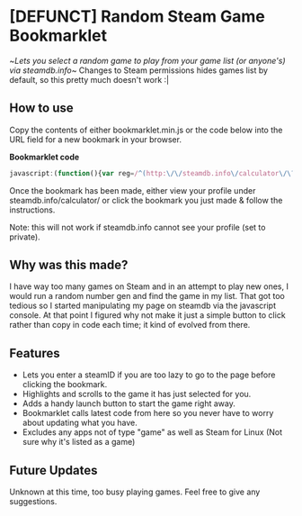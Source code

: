 # [DEFUNCT] Random Steam Game Bookmarklet

~*Lets you select a random game to play from your game list (or anyone's) via steamdb.info*~
Changes to Steam permissions hides games list by default, so this pretty much doesn't work :|

## How to use
Copy the contents of either bookmarklet.min.js or the code below into the URL field for a new bookmark in your browser.

**Bookmarklet code**
```javascript
javascript:(function(){var reg=/^(http:\/\/steamdb.info\/calculator\/\?player=[A-z0-9])/g;if(!reg.test(window.location.href)){var steamID=prompt("Please enter your SteamID, CommunityID, or Profile URL; then remember to click this bookmarklet again after the redirect!","");if(steamID!=null&&steamID!=""){window.location="http://steamdb.info/calculator/?player="+steamID;return false}else{window.location="http://steamdb.info/calculator/";return false}}if(!document.querySelector("[src='https://raw.github.com/sprngr/randomSteamGame/master/randomGame.js']")){var script=document.createElement("script");script.src="https://raw.github.com/sprngr/randomSteamGame/master/randomGame.js";document.head.appendChild(script)}if(typeof chooseRandomGame=="function"){chooseRandomGame()}})();
```

Once the bookmark has been made, either view your profile under steamdb.info/calculator/ or click the bookmark you just made & follow the instructions.

Note: this will not work if steamdb.info cannot see your profile (set to private).

## Why was this made?

I have way too many games on Steam and in an attempt to play new ones, I would run a random number gen and find the game in my list. 
That got too tedious so I started manipulating my page on steamdb via the javascript console. At that point I figured why not make it just
a simple button to click rather than copy in code each time; it kind of evolved from there.

## Features

- Lets you enter a steamID if you are too lazy to go to the page before clicking the bookmark.
- Highlights and scrolls to the game it has just selected for you.
- Adds a handy launch button to start the game right away.
- Bookmarklet calls latest code from here so you never have to worry about updating what you have.
- Excludes any apps not of type "game" as well as Steam for Linux (Not sure why it's listed as a game)

## Future Updates

Unknown at this time, too busy playing games. Feel free to give any suggestions.
